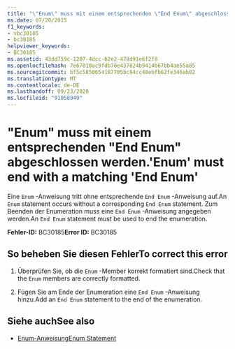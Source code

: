 ```yaml
---
title: "\"Enum\" muss mit einem entsprechenden \"End Enum\" abgeschlossen werden."
ms.date: 07/20/2015
f1_keywords:
- vbc30185
- bc30185
helpviewer_keywords:
- BC30185
ms.assetid: 43dd759c-1207-4dcc-b2e2-478d91e6f2f8
ms.openlocfilehash: 7e67010ac9fdb70e437824b9414b67bb4ae55a85
ms.sourcegitcommit: bf5c5850654187705bc94cc40ebfb62fe346ab02
ms.translationtype: MT
ms.contentlocale: de-DE
ms.lasthandoff: 09/23/2020
ms.locfileid: "91058949"
---
```

# <a name="enum-must-end-with-a-matching-end-enum"></a><span data-ttu-id="dbbf2-102">"Enum" muss mit einem entsprechenden "End Enum" abgeschlossen werden.</span><span class="sxs-lookup"><span data-stu-id="dbbf2-102">'Enum' must end with a matching 'End Enum'</span></span>

<span data-ttu-id="dbbf2-103">Eine `Enum` -Anweisung tritt ohne entsprechende `End Enum` -Anweisung auf.</span><span class="sxs-lookup"><span data-stu-id="dbbf2-103">An `Enum` statement occurs without a corresponding `End Enum` statement.</span></span> <span data-ttu-id="dbbf2-104">Zum Beenden der Enumeration muss eine `End Enum` -Anweisung angegeben werden.</span><span class="sxs-lookup"><span data-stu-id="dbbf2-104">An `End Enum` statement must be used to end the enumeration.</span></span>  
  
 <span data-ttu-id="dbbf2-105">**Fehler-ID:** BC30185</span><span class="sxs-lookup"><span data-stu-id="dbbf2-105">**Error ID:** BC30185</span></span>  
  
## <a name="to-correct-this-error"></a><span data-ttu-id="dbbf2-106">So beheben Sie diesen Fehler</span><span class="sxs-lookup"><span data-stu-id="dbbf2-106">To correct this error</span></span>  
  
1. <span data-ttu-id="dbbf2-107">Überprüfen Sie, ob die `Enum` -Member korrekt formatiert sind.</span><span class="sxs-lookup"><span data-stu-id="dbbf2-107">Check that the `Enum` members are correctly formatted.</span></span>  
  
2. <span data-ttu-id="dbbf2-108">Fügen Sie am Ende der Enumeration eine `End Enum` -Anweisung hinzu.</span><span class="sxs-lookup"><span data-stu-id="dbbf2-108">Add an `End Enum` statement to the end of the enumeration.</span></span>  
  
## <a name="see-also"></a><span data-ttu-id="dbbf2-109">Siehe auch</span><span class="sxs-lookup"><span data-stu-id="dbbf2-109">See also</span></span>

- [<span data-ttu-id="dbbf2-110">Enum-Anweisung</span><span class="sxs-lookup"><span data-stu-id="dbbf2-110">Enum Statement</span></span>](../language-reference/statements/enum-statement.md)

